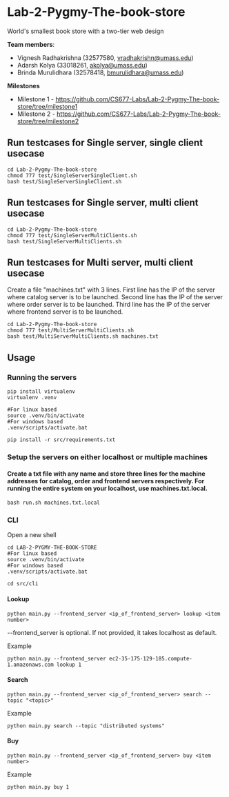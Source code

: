 # Lab-2-Pygmy-The-book-store
World's smallest book store with a two-tier web design

**Team members**: 
  * Vignesh Radhakrishna (32577580, vradhakrishn@umass.edu)
  * Adarsh Kolya (33018261, akolya@umass.edu)
  * Brinda Murulidhara (32578418, bmurulidhara@umass.edu)

**Milestones**
- Milestone 1 - https://github.com/CS677-Labs/Lab-2-Pygmy-The-book-store/tree/milestone1
- Milestone 2 - https://github.com/CS677-Labs/Lab-2-Pygmy-The-book-store/tree/milestone2

## Run testcases for Single server, single client usecase
```
cd Lab-2-Pygmy-The-book-store
chmod 777 test/SingleServerSingleClient.sh
bash test/SingleServerSingleClient.sh
```

## Run testcases for Single server, multi client usecase
```
cd Lab-2-Pygmy-The-book-store
chmod 777 test/SingleServerMultiClients.sh
bash test/SingleServerMultiClients.sh
```

## Run testcases for Multi server, multi client usecase
Create a file "machines.txt" with 3 lines. 
First line has the IP of the server where catalog server is to be launched.
Second line has the IP of the server where order server is to be launched.
Third line has the IP of the server where frontend server is to be launched.
```
cd Lab-2-Pygmy-The-book-store
chmod 777 test/MultiServerMultiClients.sh
bash test/MultiServerMultiClients.sh machines.txt
```

## Usage
### Running the servers
```
pip install virtualenv
virtualenv .venv

#For linux based
source .venv/bin/activate
#For windows based
.venv/scripts/activate.bat

pip install -r src/requirements.txt
```
### Setup the servers on either localhost or multiple machines
#### Create a txt file with any name and store three lines for the machine addresses for catalog, order and frontend servers respectively. For running the entire system on your localhost, use machines.txt.local.
```
bash run.sh machines.txt.local
```

### CLI
Open a new shell
```
cd LAB-2-PYGMY-THE-BOOK-STORE
#For linux based
source .venv/bin/activate
#For windows based
.venv/scripts/activate.bat

cd src/cli
```
#### Lookup 
```
python main.py --frontend_server <ip_of_frontend_server> lookup <item number>
```

--frontend_server is optional. If not provided, it takes localhost as default.

Example
```
python main.py --frontend_server ec2-35-175-129-185.compute-1.amazonaws.com lookup 1
```

#### Search
```
python main.py --frontend_server <ip_of_frontend_server> search --topic "<topic>"
```

Example
```
python main.py search --topic "distributed systems"
```

#### Buy
```
python main.py --frontend_server <ip_of_frontend_server> buy <item number>
```

Example
```
python main.py buy 1
```
